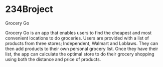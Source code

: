 # 234Broject
Grocery Go

Grocery Go is an app that enables users to find the cheapest and most convenient locations to do groceries. 
Users are provided with a list of products from three stores; Independent, Walmart and Loblaws. 
They can then add products to their own personal grocery list. 
Once they have their list, the app can calculate the optimal store to do their grocery shopping using both the distance and price of products. 
